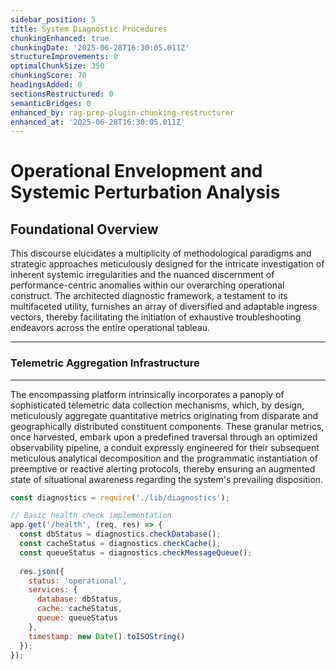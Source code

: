 ```yaml
---
sidebar_position: 5
title: System Diagnostic Procedures
chunkingEnhanced: true
chunkingDate: '2025-06-28T16:30:05.011Z'
structureImprovements: 0
optimalChunkSize: 350
chunkingScore: 70
headingsAdded: 0
sectionsRestructured: 0
semanticBridges: 0
enhanced_by: rag-prep-plugin-chunking-restructurer
enhanced_at: '2025-06-28T16:30:05.011Z'
---
```


# **Operational Envelopment and Systemic Perturbation Analysis**

## **Foundational Overview**

This discourse elucidates a multiplicity of methodological paradigms and strategic approaches meticulously designed for the intricate investigation of inherent systemic irregularities and the nuanced discernment of performance-centric anomalies within our overarching operational construct. The architected diagnostic framework, a testament to its multifaceted utility, furnishes an array of diversified and adaptable ingress vectors, thereby facilitating the initiation of exhaustive troubleshooting endeavors across the entire operational tableau.

---

### **Telemetric Aggregation Infrastructure**
---

The encompassing platform intrinsically incorporates a panoply of sophisticated telemetric data collection mechanisms, which, by design, meticulously aggregate quantitative metrics originating from disparate and geographically distributed constituent components. These granular metrics, once harvested, embark upon a predefined traversal through an optimized observability pipeline, a conduit expressly engineered for their subsequent meticulous analytical decomposition and the programmatic instantiation of preemptive or reactive alerting protocols, thereby ensuring an augmented state of situational awareness regarding the system's prevailing disposition.

```javascript
const diagnostics = require('./lib/diagnostics');

// Basic health check implementation
app.get('/health', (req, res) => {
  const dbStatus = diagnostics.checkDatabase();
  const cacheStatus = diagnostics.checkCache();
  const queueStatus = diagnostics.checkMessageQueue();
  
  res.json({
    status: 'operational',
    services: {
      database: dbStatus,
      cache: cacheStatus,
      queue: queueStatus
    },
    timestamp: new Date().toISOString()
  });
});

